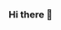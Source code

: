 ### Hi there 👋

<!--
**JerAxxxxxxx/JerAxxxxxxx** is a ✨ _special_ ✨ repository because its `README.md` (this file) appears on your GitHub profile.

Here are some ideas to get you started:

- 🔭 I’m currently working on ...
- 🌱 I’m currently learning ...
- 👯 I’m looking to collaborate on ...
- 🤔 I’m looking for help with ...
- 💬 Ask me about ...
- 📫 How to reach me: ...
- 😄 Pronouns: ...
- ⚡ Fun fact: ...

显示活跃度
[![Anurag's GitHub stats](https://github-readme-stats.vercel.app/api?username=JerAxxxxxxx)](https://github.com/anuraghazra/github-readme-stats)
显示常用编程语言
![JerAxxxxxxx's Most used languages](https://github-readme-stats.vercel.app/api/top-langs/?username=JerAxxxxxxx&layout=compact&hide_border=true&langs_count=10)
-->
